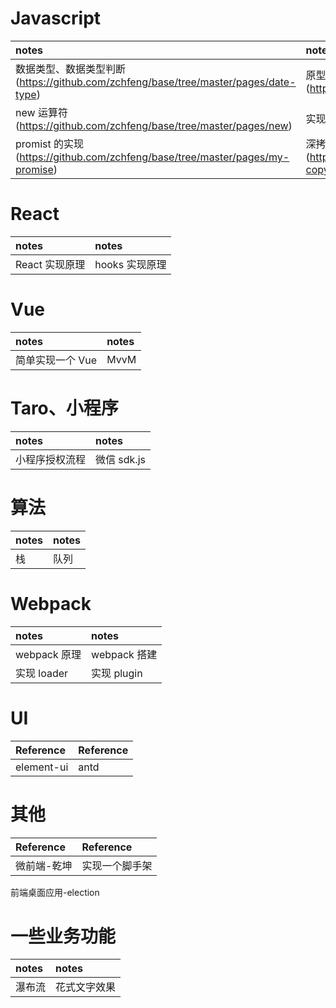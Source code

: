 <!--
 * @Description:
 * @Author: chengfengZeng
 * @Date: 2022-01-24 15:44:22
 * @LastEditors: chengfengZeng
 * @LastEditTime: 2022-01-24 16:20:35
-->

# Javascript

| notes                                                                               | notes                                                                       |
| :---------------------------------------------------------------------------------- | :-------------------------------------------------------------------------- |
| 数据类型、数据类型判断(https://github.com/zchfeng/base/tree/master/pages/date-type) | 原型和原型练(https://github.com/zchfeng/base/tree/master/pages/prototype)   |
| new 运算符(https://github.com/zchfeng/base/tree/master/pages/new)                   | 实现 call、apply                                                            |
| promist 的实现(https://github.com/zchfeng/base/tree/master/pages/my-promise)        | 深拷贝、浅拷贝(https://github.com/zchfeng/base/tree/master/pages/deep-copy) |

# React

| notes          | notes          |
| :------------- | :------------- |
| React 实现原理 | hooks 实现原理 |

# Vue

| notes            | notes |
| :--------------- | :---- |
| 简单实现一个 Vue | MvvM  |

# Taro、小程序

| notes          | notes       |
| :------------- | :---------- |
| 小程序授权流程 | 微信 sdk.js |

# 算法

| notes | notes |
| :---- | :---- |
| 栈    | 队列  |

# Webpack

| notes        | notes        |
| :----------- | :----------- |
| webpack 原理 | webpack 搭建 |
| 实现 loader  | 实现 plugin  |

# UI

| Reference  | Reference |
| :--------- | :-------- |
| element-ui | antd      |

# 其他

| Reference   | Reference      |
| :---------- | :------------- |
| 微前端-乾坤 | 实现一个脚手架 |

前端桌面应用-election

# 一些业务功能

| notes  | notes        |
| :----- | :----------- |
| 瀑布流 | 花式文字效果 |
